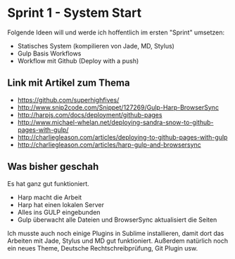 # Sprint 1 - System Start
Folgende Ideen will und werde ich hoffentlich im ersten "Sprint" umsetzen:
* Statisches System (kompilieren von Jade, MD, Stylus)
* Gulp Basis Workflows
* Workflow mit Github (Deploy with a push)

## Link mit Artikel zum Thema
  * https://github.com/superhighfives/
  * http://www.snip2code.com/Snippet/127269/Gulp-Harp-BrowserSync
  * http://harpjs.com/docs/deployment/github-pages
  * http://www.michael-whelan.net/deploying-sandra-snow-to-github-pages-with-gulp/
  * http://charliegleason.com/articles/deploying-to-github-pages-with-gulp
  * http://charliegleason.com/articles/harp-gulp-and-browsersync

## Was bisher geschah

Es hat ganz gut funktioniert.
* Harp macht die Arbeit
* Harp hat einen lokalen Server
* Alles ins GULP eingebunden
* Gulp überwacht alle Dateien und BrowserSync aktualisiert die Seiten

Ich musste auch noch einige  Plugins in Sublime installieren, damit dort das Arbeiten mit Jade, Stylus und MD gut funktioniert. Außerdem natürlich noch ein neues Theme, Deutsche Rechtschreibprüfung, Git Plugin usw.
